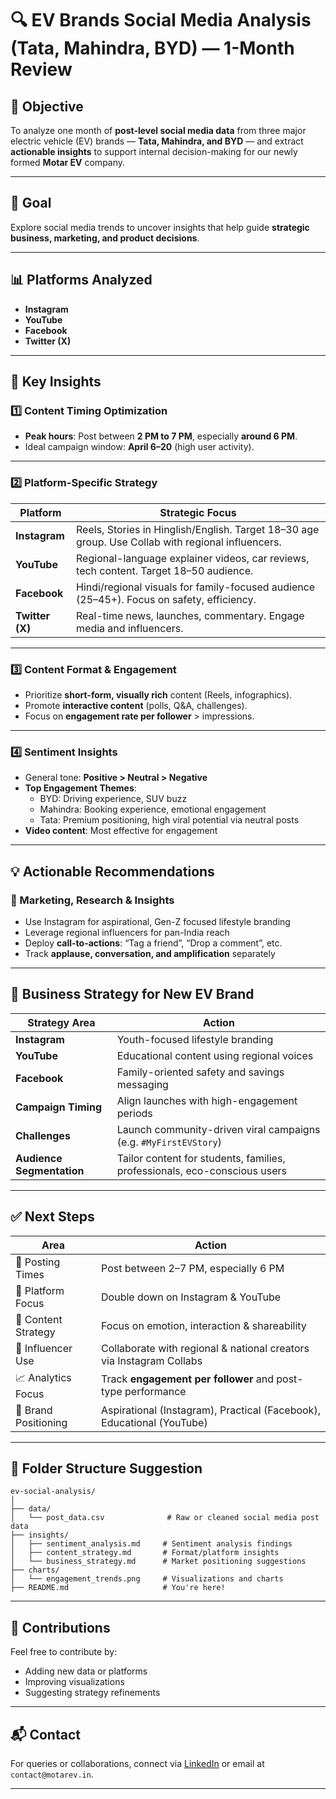 
# 🔍 EV Brands Social Media Analysis (Tata, Mahindra, BYD) — 1-Month Review

## 🎯 Objective

To analyze one month of **post-level social media data** from three major electric vehicle (EV) brands — **Tata, Mahindra, and BYD** — and extract **actionable insights** to support internal decision-making for our newly formed **Motar EV** company.

---

## 🔎 Goal

Explore social media trends to uncover insights that help guide **strategic business, marketing, and product decisions**.

---

## 📊 Platforms Analyzed

- **Instagram**
- **YouTube**
- **Facebook**
- **Twitter (X)**

---

## 🧠 Key Insights

### 1️⃣ Content Timing Optimization

- **Peak hours**: Post between **2 PM to 7 PM**, especially **around 6 PM**.
- Ideal campaign window: **April 6–20** (high user activity).

---

### 2️⃣ Platform-Specific Strategy

| Platform    | Strategic Focus |
|-------------|-----------------|
| **Instagram** | Reels, Stories in Hinglish/English. Target 18–30 age group. Use Collab with regional influencers. |
| **YouTube** | Regional-language explainer videos, car reviews, tech content. Target 18–50 audience. |
| **Facebook** | Hindi/regional visuals for family-focused audience (25–45+). Focus on safety, efficiency. |
| **Twitter (X)** | Real-time news, launches, commentary. Engage media and influencers. |

---

### 3️⃣ Content Format & Engagement

- Prioritize **short-form, visually rich** content (Reels, infographics).
- Promote **interactive content** (polls, Q&A, challenges).
- Focus on **engagement rate per follower** > impressions.

---

### 4️⃣ Sentiment Insights

- General tone: **Positive > Neutral > Negative**
- **Top Engagement Themes**:
  - BYD: Driving experience, SUV buzz
  - Mahindra: Booking experience, emotional engagement
  - Tata: Premium positioning, high viral potential via neutral posts
- **Video content**: Most effective for engagement

---

## 💡 Actionable Recommendations

### 📌 Marketing, Research & Insights

- Use Instagram for aspirational, Gen-Z focused lifestyle branding
- Leverage regional influencers for pan-India reach
- Deploy **call-to-actions**: “Tag a friend”, “Drop a comment”, etc.
- Track **applause, conversation, and amplification** separately

---

## 🚀 Business Strategy for New EV Brand

| Strategy Area | Action |
|---------------|--------|
| **Instagram** | Youth-focused lifestyle branding |
| **YouTube** | Educational content using regional voices |
| **Facebook** | Family-oriented safety and savings messaging |
| **Campaign Timing** | Align launches with high-engagement periods |
| **Challenges** | Launch community-driven viral campaigns (e.g. `#MyFirstEVStory`) |
| **Audience Segmentation** | Tailor content for students, families, professionals, eco-conscious users |

---

## ✅ Next Steps

| Area               | Action                                                                 |
|--------------------|------------------------------------------------------------------------|
| 📅 Posting Times     | Post between 2–7 PM, especially 6 PM                                   |
| 📱 Platform Focus    | Double down on Instagram & YouTube                                     |
| 📣 Content Strategy  | Focus on emotion, interaction & shareability                           |
| 👥 Influencer Use    | Collaborate with regional & national creators via Instagram Collabs     |
| 📈 Analytics Focus   | Track **engagement per follower** and post-type performance             |
| 🧭 Brand Positioning | Aspirational (Instagram), Practical (Facebook), Educational (YouTube)   |

---

## 📂 Folder Structure Suggestion

```
ev-social-analysis/
│
├── data/
│   └── post_data.csv              # Raw or cleaned social media post data
├── insights/
│   ├── sentiment_analysis.md     # Sentiment analysis findings
│   ├── content_strategy.md       # Format/platform insights
│   └── business_strategy.md      # Market positioning suggestions
├── charts/
│   └── engagement_trends.png     # Visualizations and charts
├── README.md                     # You're here!
```

---

## 🤝 Contributions

Feel free to contribute by:
- Adding new data or platforms
- Improving visualizations
- Suggesting strategy refinements

---

## 📬 Contact

For queries or collaborations, connect via [LinkedIn](#) or email at `contact@motarev.in`.

---
